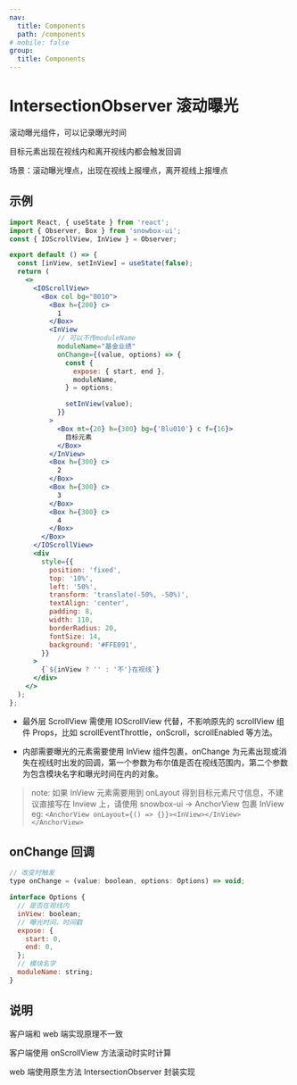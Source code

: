 ```yaml
---
nav:
  title: Components
  path: /components
# mobile: false
group:
  title: Components
---
```


# IntersectionObserver 滚动曝光

滚动曝光组件，可以记录曝光时间

目标元素出现在视线内和离开视线内都会触发回调

场景：滚动曝光埋点，出现在视线上报埋点，离开视线上报埋点

## 示例

```jsx
import React, { useState } from 'react';
import { Observer, Box } from 'snowbox-ui';
const { IOScrollView, InView } = Observer;

export default () => {
  const [inView, setInView] = useState(false);
  return (
    <>
      <IOScrollView>
        <Box col bg="B010">
          <Box h={200} c>
            1
          </Box>
          <InView
            // 可以不传moduleName
            moduleName="基金业绩"
            onChange={(value, options) => {
              const {
                expose: { start, end },
                moduleName,
              } = options;

              setInView(value);
            }}
          >
            <Box mt={20} h={300} bg={'Blu010'} c f={16}>
              目标元素
            </Box>
          </InView>
          <Box h={300} c>
            2
          </Box>
          <Box h={300} c>
            3
          </Box>
          <Box h={300} c>
            4
          </Box>
        </Box>
      </IOScrollView>
      <div
        style={{
          position: 'fixed',
          top: '10%',
          left: '50%',
          transform: 'translate(-50%, -50%)',
          textAlign: 'center',
          padding: 8,
          width: 110,
          borderRadius: 20,
          fontSize: 14,
          background: '#FFE091',
        }}
      >
        {`${inView ? '' : '不'}在视线`}
      </div>
    </>
  );
};
```

- 最外层 ScrollView 需使用 IOScrollView 代替，不影响原先的 scrollView 组件 Props，比如 scrollEventThrottle，onScroll，scrollEnabled 等方法。

- 内部需要曝光的元素需要使用 InView 组件包裹，onChange 为元素出现或消失在视线时出发的回调，第一个参数为布尔值是否在视线范围内，第二个参数为包含模块名字和曝光时间在内的对象。

> note: 如果 InView 元素需要用到 onLayout 得到目标元素尺寸信息，不建议直接写在 Inview 上，请使用 snowbox-ui -> AnchorView 包裹 InView eg: `<AnchorView onLayout={() => {}}><InView></InView></AnchorView>`

## onChange 回调

```js
// 改变时触发
type onChange = (value: boolean, options: Options) => void;

interface Options {
  // 是否在视线内
  inView: boolean;
  // 曝光时间，时间戳
  expose: {
    start: 0,
    end: 0,
  };
  // 模块名字
  moduleName: string;
}
```

## 说明

客户端和 web 端实现原理不一致

客户端使用 onScrollView 方法滚动时实时计算

web 端使用原生方法 IntersectionObserver 封装实现
